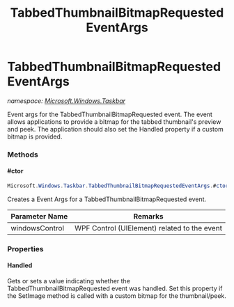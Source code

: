 ﻿---
title: TabbedThumbnailBitmapRequestedEventArgs
---

# TabbedThumbnailBitmapRequestedEventArgs
_namespace: [Microsoft.Windows.Taskbar](N-Microsoft.Windows.Taskbar.html)_

Event args for the TabbedThumbnailBitmapRequested event. The event allows applications to
 provide a bitmap for the tabbed thumbnail's preview and peek. The application should also
 set the Handled property if a custom bitmap is provided.

### Methods

#### #ctor
```csharp
Microsoft.Windows.Taskbar.TabbedThumbnailBitmapRequestedEventArgs.#ctor(System.Windows.UIElement)
```
Creates a Event Args for a TabbedThumbnailBitmapRequested event.

|Parameter Name|Remarks|
|--------------|-------|
|windowsControl|WPF Control (UIElement) related to the event|




### Properties

#### Handled
Gets or sets a value indicating whether the TabbedThumbnailBitmapRequested event was handled.
 Set this property if the SetImage method is called with a custom bitmap for the thumbnail/peek.

